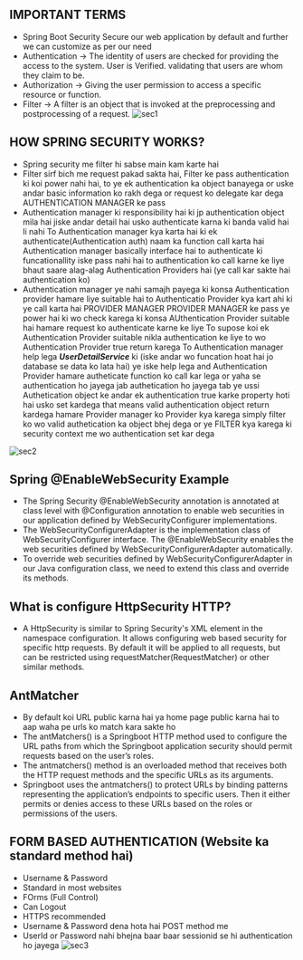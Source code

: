 ## IMPORTANT TERMS
- Spring Boot Security Secure our web application by default and further we can customize as per our need
- Authentication -> The identity of users are checked for providing the access to the system. User is Verified. validating that users are whom they claim to be.
- Authorization  -> Giving the user permission to access a specific resource or function.
- Filter 		   -> A filter is an object that is invoked at the preprocessing and postprocessing of a request.
![sec1](https://user-images.githubusercontent.com/101598361/164238562-7f8c9279-5980-4b08-b414-87e3d4c77e6c.png)


## HOW SPRING SECURITY WORKS?
- Spring security me filter hi sabse main kam karte hai
- Filter sirf bich me request pakad sakta hai, Filter ke pass authentication ki koi power nahi hai, to ye ek authentication ka object banayega 
  or uske andar basic information ko rakh dega or request ko delegate kar dega AUTHENTICATION MANAGER ke pass
- Authentication manager ki responsibility hai ki jp authentication object mila hai jiske andar detail hai usko authenticate karna ki banda valid hai li nahi 
  To Authentication manager kya karta hai ki ek authenticate(Authentication auth) naam ka function call karta hai 
  Authentication manager basically interface hai to authenticate ki funcationallity iske pass nahi hai to authentication ko call karne ke liye bhaut saare alag-alag
	Authentication Providers hai (ye call kar sakte hai authentication ko)
- Authentication manager ye nahi samajh payega ki konsa Authentication provider hamare liye suitable hai to Authenticatio Provider kya kart ahi ki ye call karta hai PROVIDER MANAGER
  PROVIDER MANAGER ke pass ye power hai ki wo check karega ki konsa AUthentication Provider suitable hai hamare request ko authenticate karne ke liye
  To supose koi ek Authentication Provider suitable nikla authentication ke liye to wo Authentication Provider true return karega
  To Authentication manager help lega ___UserDetailService___ ki (iske andar wo funcation hoat hai jo database se data ko lata hai) ye iske help lega and Authentication Provider
	hamare autheticate function ko call kar lega or yaha se authentication ho jayega jab authetication ho jayega tab ye ussi Authetication object ke andar ek authentication true karke property 
	hoti hai usko set kardega that means valid authentication object return kardega hamare Provider manager ko
	Provider kya karega simply filter ko wo valid authetication ka object bhej dega or ye FILTER kya karega ki security context me wo authentication set kar dega

![sec2](https://user-images.githubusercontent.com/101598361/164238466-64e3de23-1474-4722-8398-cb8bfd5b7876.png)



## Spring @EnableWebSecurity Example
- The Spring Security @EnableWebSecurity annotation is annotated at class level with @Configuration annotation to enable web securities in our application defined by WebSecurityConfigurer implementations. 
- The WebSecurityConfigurerAdapter is the implementation class of WebSecurityConfigurer interface. The @EnableWebSecurity enables the web securities defined by WebSecurityConfigurerAdapter automatically. 
- To override web securities defined by WebSecurityConfigurerAdapter in our Java configuration class, we need to extend this class and override its methods.


## What is configure HttpSecurity HTTP?
- A HttpSecurity is similar to Spring Security's XML <http> element in the namespace configuration. It allows configuring web based security for specific http requests. By default it will be applied to all requests, but can be restricted using requestMatcher(RequestMatcher) or other similar methods.


## AntMatcher
- By default koi URL public karna hai ya home page public karna hai to aap waha pe urls ko match kara sakte ho
- The antMatchers() is a Springboot HTTP method used to configure the URL paths from which the Springboot application security should permit requests based on the user’s roles. 
- The antmatchers() method is an overloaded method that receives both the HTTP request methods and the specific URLs as its arguments.
- Springboot uses the antmatchers() to protect URLs by binding patterns representing the application’s endpoints to specific users. Then it either permits or denies access to these URLs based on the roles or permissions of the users. 


## FORM BASED AUTHENTICATION (Website ka standard method hai)
- Username & Password
- Standard in most websites
- FOrms (Full Control)
- Can Logout
- HTTPS recommended
- Username & Password dena hota hai POST method me
- UserId or Password nahi bhejna baar baar sessionid se hi authentication ho jayega
![sec3](https://user-images.githubusercontent.com/101598361/164238534-0327c488-e688-41c7-a1bc-560a97a1cae9.png)

	
